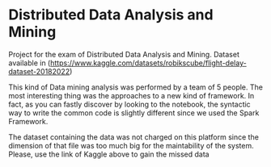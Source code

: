 # Distributed Data Analysis and Mining
 Project for the exam of  Distributed Data Analysis and Mining. Dataset available in (https://www.kaggle.com/datasets/robikscube/flight-delay-dataset-20182022)

This kind of Data mining analysis was performed by a team of 5 people. The most interesting thing was the approaches to a new kind of framework.
In fact, as you can fastly discover by looking to the notebook, the syntactic way to write the common code is slightly different since we used the Spark Framework.

The dataset containing the data was not charged on this platform since the dimension of that file was too much big for the maintability of the system. 
Please, use the link of Kaggle above to gain the missed data
